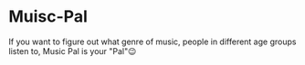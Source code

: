# Muisc-Pal
If you want to figure out what genre of music, people in different age groups listen to, Music Pal is your "Pal"😉
